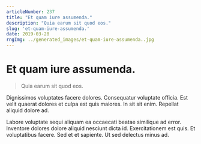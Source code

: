```yaml
---
articleNumber: 237
title: "Et quam iure assumenda."
description: "Quia earum sit quod eos."
slug: 'et-quam-iure-assumenda.'
date: 2019-03-28
rngImg: ../generated_images/et-quam-iure-assumenda..jpg
---
```


# Et quam iure assumenda.

> Quia earum sit quod eos.

Dignissimos voluptates facere dolores. Consequatur voluptate officia. Est velit quaerat dolores et culpa est quis maiores. In sit sit enim. Repellat aliquid dolore ad.
 Labore voluptate sequi aliquam ea occaecati beatae similique ad error. Inventore dolores dolore aliquid nesciunt dicta id. Exercitationem est quis. Et voluptatibus facere. Sed et et sapiente. Ut sed delectus minus ad.
